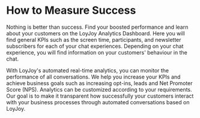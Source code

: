 # How to Measure Success


Nothing is better than success. Find your boosted performance and learn about your customers on the LoyJoy Analytics Dashboard.
Here you will find general KPIs such as the screen time, participants, and newsletter subscribers for each of your chat experiences.
Depending on your chat experience, you will find information on your customers' behaviour in the chat. 

With LoyJoy's automated real-time analytics, you can monitor the performance of all conversations. We help you increase your KPIs and achieve business goals such as increasing opt-ins, leads and Net Promoter Score (NPS). Analytics can be customized according to your requirements. Our goal is to make it transparent how successfully your customers interact with your business processes through automated conversations based on LoyJoy.
